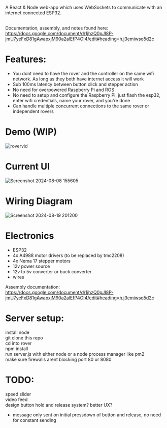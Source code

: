 A React &amp; Node web-app which uses WebSockets to communicate with an internet connected ESP32. <br><br>

Documentation, assembly, and notes found here: https://docs.google.com/document/d/1jhzQ0pJI8P-jmU7yeFxD81gAwapxjM90a2alEfP4OI4/edit#heading=h.j3emiwso5d2c <br>

# Features:
- You dont need to have the rover and the controller on the same wifi network. As long as they both have internet access it will work <br>
- Sub 100ms latency between button click and stepper action <br>
- No need for overpowered Raspberry Pi and ROS <br>
- No need to setup and configure the Raspberry Pi, just flash the esp32, enter wifi credentials, name your rover, and you're done <br>
- Can handle multiple concurrent connections to the same rover or independent rovers <br>

# Demo (WIP)
![rovervid](https://github.com/user-attachments/assets/94a0e8aa-6b02-4dfe-904e-9230c7cfa464)


# Current UI
![Screenshot 2024-08-08 155605](https://github.com/user-attachments/assets/68521e46-437e-4adb-a106-f6c1c0f90400)


# Wiring Diagram
![Screenshot 2024-08-19 201200](https://github.com/user-attachments/assets/0b4eef8c-13d9-4370-a005-9cb728242d76)



# Electronics
 - ESP32 <br>
 - 4x A4988 motor drivers (to be replaced by tmc2208) <br>
 - 4x Nema 17 stepper motors <br>
 - 12v power source <br>
 - 12v to 5v converter or buck converter <br>
 - wires <br>

Assembly documentation: https://docs.google.com/document/d/1jhzQ0pJI8P-jmU7yeFxD81gAwapxjM90a2alEfP4OI4/edit#heading=h.j3emiwso5d2c <br>

# Server setup:
install node <br>
git clone this repo <br>
cd into rover <br>
npm install <br>
run server.js with either node or a node process manager like pm2 <br>
make sure firewalls arent blocking port 80 or 8080 <br>


# TODO:
speed slider <br>
video feed <br>
design button hold and release system? better UX? <br>
 - message only sent on initial pressdown of button and release, no need for constant sending <br>
